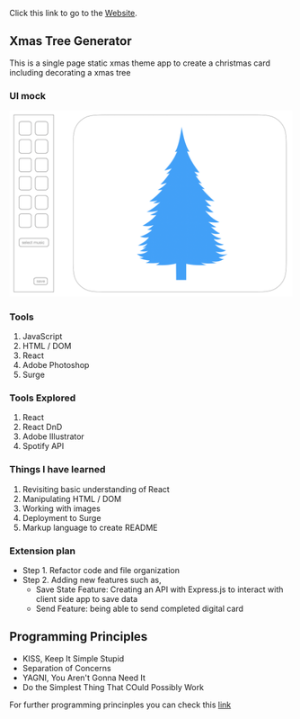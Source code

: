 Click this link to go to the [Website](https://depressed-spot.surge.sh/).

## Xmas Tree Generator

This is a single page static xmas theme app to create a christmas card including decorating a xmas tree

### UI mock

![Test Image](UI_mock.png "test text")

### Tools

1. JavaScript
2. HTML / DOM
3. React
4. Adobe Photoshop
5. Surge

### Tools Explored

1. React
2. React DnD
3. Adobe Illustrator
4. Spotify API

### Things I have learned

1. Revisiting basic understanding of React
2. Manipulating HTML / DOM
3. Working with images
4. Deployment to Surge
5. Markup language to create README

### Extension plan

- Step 1. Refactor code and file organization
- Step 2. Adding new features such as,
  - Save State Feature: Creating an API with Express.js to interact with client side app to save data
  - Send Feature: being able to send completed digital card

## Programming Principles 

- KISS, Keep It Simple Stupid
- Separation of Concerns
- YAGNI, You Aren't Gonna Need It
- Do the Simplest Thing That COuld Possibly Work

For further programming princinples you can check this [link](https://github.com/webpro/programming-principles)

